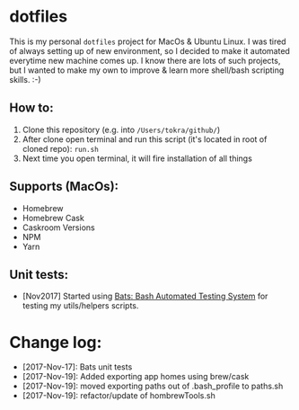 # dotfiles
This is my personal `dotfiles` project for MacOs &amp; Ubuntu Linux.
I was tired of always setting up of new environment, so I decided to make it automated everytime new machine comes up.
I know there are lots of such projects, but I wanted to make my own to improve & learn more shell/bash scripting skills. :-)

## How to:
1. Clone this repository (e.g. into `/Users/tokra/github/`)
1. After clone open terminal and run this script (it's located in root of cloned repo): `run.sh`
1. Next time you open terminal, it will fire installation of all things

## Supports (MacOs):
* Homebrew
* Homebrew Cask
* Caskroom Versions
* NPM
* Yarn

## Unit tests:
* [Nov2017] Started using [Bats: Bash Automated Testing System](https://github.com/sstephenson/bats) for testing my utils/helpers scripts. 

# Change log:
* [2017-Nov-17]: Bats unit tests
* [2017-Nov-19]: Added exporting app homes using brew/cask
* [2017-Nov-19]: moved exporting paths out of .bash_profile to paths.sh
* [2017-Nov-19]: refactor/update of hombrewTools.sh
